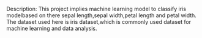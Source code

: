 Description: This project implies machine learning model to classify iris modelbased on there sepal length,sepal width,petal length and petal width. The dataset used here is iris dataset,which is commonly used dataset for machine learning and data analysis.
